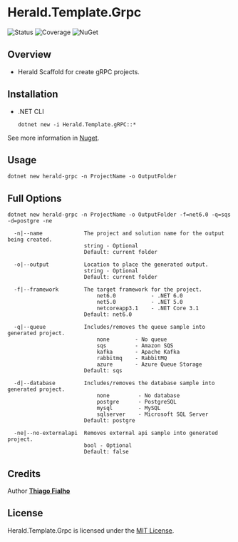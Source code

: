 # Herald.Template.Grpc

![Status](https://github.com/tcfialho/Herald.Template.Grpc/workflows/Herald.Template.Grpc/badge.svg) ![Coverage](https://codecov.io/gh/tcfialho/Herald.Template.Grpc/branch/master/graph/badge.svg) ![NuGet](https://buildstats.info/nuget/Herald.Template.Grpc)

## Overview
 - Herald Scaffold for create gRPC projects.

## Installation
 - .NET CLI
    ```
    dotnet new -i Herald.Template.gRPC::*
    ```

See more information in [Nuget](https://www.nuget.org/packages/Herald.Template.gRPC/).

## Usage
```
dotnet new herald-grpc -n ProjectName -o OutputFolder
```
## Full Options
```
dotnet new herald-grpc -n ProjectName -o OutputFolder -f=net6.0 -q=sqs -d=postgre -ne
```
```
  -n|--name             The project and solution name for the output being created.
                        string - Optional
                        Default: current folder
  
  -o|--output           Location to place the generated output.
                        string - Optional
                        Default: current folder

  -f|--framework        The target framework for the project.
                            net6.0           - .NET 6.0
                            net5.0           - .NET 5.0
                            netcoreapp3.1    - .NET Core 3.1
                        Default: net6.0

  -q|--queue            Includes/removes the queue sample into generated project.
                            none        - No queue
                            sqs         - Amazon SQS
                            kafka       - Apache Kafka
                            rabbitmq    - RabbitMQ
                            azure       - Azure Queue Storage
                        Default: sqs

  -d|--database         Includes/removes the database sample into generated project.
                            none         - No database
                            postgre      - PostgreSQL
                            mysql        - MySQL
                            sqlserver    - Microsoft SQL Server
                        Default: postgre

  -ne|--no-externalapi  Removes external api sample into generated project.
                        bool - Optional
                        Default: false
```

## Credits

Author [**Thiago Fialho**](https://br.linkedin.com/in/thiago-fialho-139ab116)

## License

Herald.Template.Grpc is licensed under the [MIT License](LICENSE).
